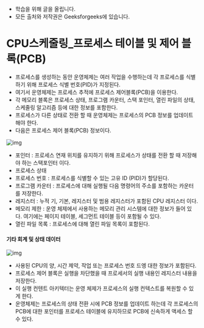 - 학습을 위해 글을 올립니다.
- 모든 출처와 저작권은 Geeksforgeeks에 있습니다.

[^출처]: https://www.geeksforgeeks.org/



# CPU스케줄링_프로세스 테이블 및 제어 블록(PCB)

- 프로세스를 생성하는 동안 운영체제는 여러 작업을 수행하는데 각 프로세스를 식별하기 위해 프로세스 식별 번호(PID)가 지정된다.
- 여기서 운영체제는 프로세스 추적에 프로세스 제어블록(PCB)을 이용한다.
- 각 메모리 블록은 프로세스 상태, 프로그램 카운터, 스택 포인터, 열린 파일의 상태, 스케줄링 알고리즘 등에 대한 정보를 포함한다.
- 프로세스가 다른 상태로 전환 할 때 운영체제는 프로세스의 PCB 정보를 업데이트 해야 한다.
- 다음은 프로세스 제어 블록(PCB) 정보이다.

![img](https://cdncontribute.geeksforgeeks.org/wp-content/uploads/process-table.jpg)

- 포인터 : 프로세스 연재 위치를 유지하기 위해 프로세스가 상태를 전환 할 때 저장해야 하는 스택포인터 이다.
- 프로세스 상태
- 프로세스 번호 : 프로세스를 식별할 수 있는 고유 ID (PID)가 할당된다.
- 프로그램 카운터 : 프로세스에 대해 실행될 다음 명령어의 주소를 포함하는 카운터를 저장한다.
- 레지스터 : 누적 기, 기본, 레지스터 및 범용 레지스터가 포함된 CPU 레지스터 이다.
- 메모리 제한 : 운영 체제에서 사용하는 메모리 관리 시스템에 대한 정보가 들어 있다. 여기에는 페이지 테이블, 세그먼트 테이블 등이 포함될 수 있다.
- 열린 파일 목록 : 프로세스에 대해 열린 파일 목록이 포함된다.



#### 기타 회계 및 상태 데이터

![img](https://cdncontribute.geeksforgeeks.org/wp-content/uploads/process-control-block.jpg)

- 사용된 CPU의 양, 시간 제약, 작업 또는 프로세스 번호 드엥 대한 정보가 포함된다.
- 프로세스 제어 블록은 실행을 차단했을 때 프로세서의 실행 내용인 레지스터 내용을 저장한다.
- 이 실행 컨텐트 아키텍터는 운영 체제가 프로세스의 실행 컨텍스트를 복원할 수 있게 한다.
- 운영체제는 프로세스의 상태 전환 시에 PCB 정보를 업데이트 하는데 각 프로세스의 PCB에 대한 포인터를 프로세스 테이블에 유지하므로 PCB에 신속하게 액세스 할 수 있다.